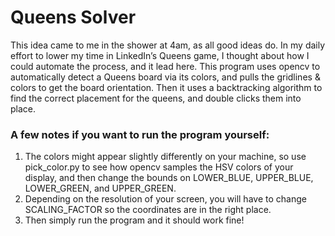 # Queens Solver

This idea came to me in the shower at 4am, as all good ideas do. In my daily effort to lower my time in LinkedIn’s Queens game, I thought about how I could automate the process, and it lead here. This program uses opencv to automatically detect a Queens board via its colors, and pulls the gridlines & colors to get the board orientation. Then it uses a backtracking algorithm to find the correct placement for the queens, and double clicks them into place. 

### A few notes if you want to run the program yourself:
1. The colors might appear slightly differently on your machine, so use pick_color.py to see how opencv samples the HSV colors of your display, and then change the bounds on LOWER_BLUE, UPPER_BLUE, LOWER_GREEN, and UPPER_GREEN.
2. Depending on the resolution of your screen, you will have to change SCALING_FACTOR so the coordinates are in the right place.
3. Then simply run the program and it should work fine!
